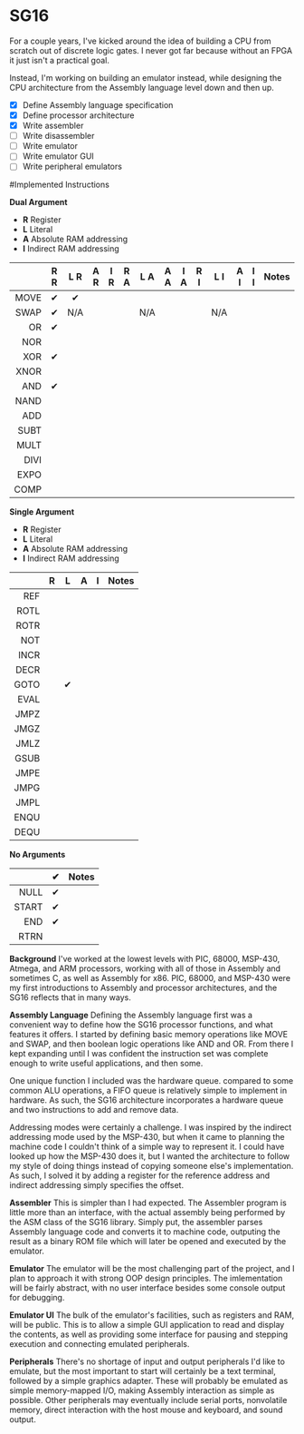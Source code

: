 # SG16

For a couple years, I've kicked around the idea of building a CPU from scratch out of discrete logic gates. I never got far because without an FPGA it just isn't a practical goal.

Instead, I'm working on building an emulator instead, while designing the CPU architecture from the Assembly language level down and then up.

- [x] Define Assembly language specification
- [x] Define processor architecture
- [x] Write assembler
- [ ] Write disassembler
- [ ] Write emulator
- [ ] Write emulator GUI
- [ ] Write peripheral emulators

#Implemented Instructions

**Dual Argument**
- **R** Register
- **L** Literal
- **A** Absolute RAM addressing
- **I** Indirect RAM addressing

|      | R R | L R | A R | I R | R A | L A | A A | I A | R I | L I | A I | I I | Notes |
|-----:|:---:|:---:|:---:|:---:|:---:|:---:|:---:|:---:|:---:|:---:|:---:|:---:|:------|
| MOVE |  ✔  |  ✔  |     |     |     |     |     |     |     |     |     |     |       |
| SWAP | ✔   | N/A |     |     |     | N/A |     |     |     | N/A |     |     |       |
|   OR | ✔   |     |     |     |     |     |     |     |     |     |     |     |       |
|  NOR |     |     |     |     |     |     |     |     |     |     |     |     |       |
|  XOR | ✔   |     |     |     |     |     |     |     |     |     |     |     |       |
| XNOR |     |     |     |     |     |     |     |     |     |     |     |     |       |
|  AND | ✔   |     |     |     |     |     |     |     |     |     |     |     |       |
| NAND |     |     |     |     |     |     |     |     |     |     |     |     |       |
|  ADD |     |     |     |     |     |     |     |     |     |     |     |     |       |
| SUBT |     |     |     |     |     |     |     |     |     |     |     |     |       |
| MULT |     |     |     |     |     |     |     |     |     |     |     |     |       |
| DIVI |     |     |     |     |     |     |     |     |     |     |     |     |       |
| EXPO |     |     |     |     |     |     |     |     |     |     |     |     |       |
| COMP |     |     |     |     |     |     |     |     |     |     |     |     |       |

**Single Argument**
- **R** Register
- **L** Literal
- **A** Absolute RAM addressing
- **I** Indirect RAM addressing

|      | R | L | A | I | Notes |
|-----:|:-:|:-:|:-:|:-:|:------|
|  REF |
| ROTL |
| ROTR |
|  NOT |
| INCR |
| DECR |
| GOTO | | ✔ |
| EVAL |
| JMPZ |
| JMGZ |
| JMLZ |
| GSUB |
| JMPE |
| JMPG |
| JMPL |
| ENQU |
| DEQU |

**No Arguments**

|      | ✔ | Notes |
|-----:|:-:|:------|
| NULL | ✔ |
| START | ✔ |
|  END | ✔ |
| RTRN |

**Background**
I've worked at the lowest levels with PIC, 68000, MSP-430, Atmega, and ARM processors, working with all of those in Assembly and sometimes C, as well as Assembly for x86. PIC, 68000, and MSP-430 were my first introductions to Assembly and processor architectures, and the SG16 reflects that in many ways.

**Assembly Language**
Defining the Assembly language first was a convenient way to define how the SG16 processor functions, and what features it offers. I started by defining basic memory operations like MOVE and SWAP, and then boolean logic operations like AND and OR. From there I kept expanding until I was confident the instruction set was complete enough to write useful applications, and then some.

One unique function I included was the hardware queue. compared to some common ALU operations, a FIFO queue is relatively simple to implement in hardware. As such, the SG16 architecture incorporates a hardware queue and two instructions to add and remove data.

Addressing modes were certainly a challenge. I was inspired by the indirect addressing mode used by the MSP-430, but when it came to planning the machine code I couldn't think of a simple way to represent it. I could have looked up how the MSP-430 does it, but I wanted the architecture to follow my style of doing things instead of copying someone else's implementation. As such, I solved it by adding a register for the reference address and indirect addressing simply specifies the offset.

**Assembler**
This is simpler than I had expected. The Assembler program is little more than an interface, with the actual assembly being performed by the ASM class of the SG16 library. Simply put, the assembler parses Assembly language code and converts it to machine code, outputing the result as a binary ROM file which will later be opened and executed by the emulator.

**Emulator**
The emulator will be the most challenging part of the project, and I plan to approach it with strong OOP design principles. The imlementation will be fairly abstract, with no user interface besides some console output for debugging.

**Emulator UI**
The bulk of the emulator's facilities, such as registers and RAM, will be public. This is to allow a simple GUI application to read and display the contents, as well as providing some interface for pausing and stepping execution and connecting emulated peripherals.

**Peripherals**
There's no shortage of input and output peripherals I'd like to emulate, but the most important to start will certainly be a text terminal, followed by a simple graphics adapter. These will probably be emulated as simple memory-mapped I/O, making Assembly interaction as simple as possible. Other peripherals may eventually include serial ports, nonvolatile memory, direct interaction with the host mouse and keyboard, and sound output.
